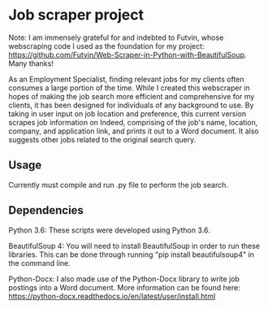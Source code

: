 # Job scraper project

Note: I am immensely grateful for and indebted to Futvin, whose webscraping code I used as the foundation for my project: https://github.com/Futvin/Web-Scraper-in-Python-with-BeautifulSoup. Many thanks!

As an Employment Specialist, finding relevant jobs for my clients often consumes a large portion of the time. While I created this webscraper in hopes of making the job search more efficient and comprehensive for my clients, it has been designed for individuals of any background to use. By taking in user input on job location and preference, this current version scrapes job information on Indeed, comprising of the job's name, location, company, and application link, and prints it out to a Word document. It also suggests other jobs related to the original search query. 

Usage
--------------
Currently must compile and run .py file to perform the job search. 


Dependencies
--------------
Python 3.6: These scripts were developed using Python 3.6.

BeautifulSoup 4: You will need to install BeautifulSoup in order to run these libraries. This can be done through running "pip install beautifulsoup4" in the command line.

Python-Docx: I also made use of the Python-Docx library to write job postings into a Word document. More information can be found here: https://python-docx.readthedocs.io/en/latest/user/install.html


